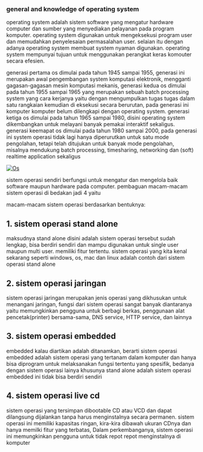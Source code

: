 <h3> general and knowledge of operating system</h3>

<p>operating system adalah sistem software yang mengatur hardware computer dan sumber yang menyediakan pelayanan pada program komputer. operating system digunakan untuk mengeksekusi program user dan memudahkan penyelesaian permasalahan user. selaian itu dengan adanya operating system membuat system nyaman digunakan. operating system mempunyai tujuan untuk menggunakan perangkat keras komouter secara efesien.</p>

<p>generasi pertama os dimulai pada tahun 1945 sampai 1955, generasi ini merupakan awal pengembangan system komputasi elektronik, mengganti gagasan-gagasan mesin komputasi mekanis, generasi kedua os dimulai pada tahun 1955 sampai 1965 yang merupakan sebuah batch processing system yang cara kerjanya yaitu dengan mengumpulkan tugas tugas dalam satu rangkaian kemudian di eksekusi secara berurutan, pada generasi ini komputer komputer belum dilengkapi dengan operating system. generasi ketiga os dimulai pada tahun 1965 sampai 1980, disini operating system dikembangkan untuk melayani banyak pemakai interaktif sekaligus. generasi keemapat os dimulai pada tahun 1980 sampai 2000, pada generasi ini system operasi tidak lagi hanya diperurutkan untuk satu mode pengolahan, tetapi telah ditujukan untuk banyak mode pengolahan, misalnya mendukung batch processing, timesharing, networking dan (soft) realtime application sekaligus




</p>
<a href="https://ibb.co/vcf95zN"><img src="https://i.ibb.co/zmCdcf3/Os.jpg" alt="Os" border="0" text-align="center"></a>


<p>sistem operasi sendiri berfungsi untuk mengatur dan mengelola baik software maupun hardware pada computer. pembaguan macam-macam sistem operasi di bedakan jadi 4 yaitu</p>

<p>macam-macam sistem operasi berdasarkan bentuknya:</p>

<h2>1. sistem operasi stand alone</h2>
    <p>maksudnya stand alone disini adalah sistem operasi tersebut sudah lengkap, bisa berdiri sendiri dan mampu digunakan untuk single user maupun multi user. memiliki fitur tertentu. sistem operasi yang kita kenal sekarang seperti windows, os, mac dan linux adalah contoh dari sistem operasi stand alone</p>

<h2>2. sistem operasi jaringan </h2>
    <p>sistem operasi jaringan merupakan jenis operasi yang dikhusukan untuk menangani jaringan, fungsi dari sistem operasi sangat banyak diantaranya yaitu memungkinkan pengguna untuk berbagi berkas, penggunaan alat pencetak(printer) bersama-sama, DNS service, HTTP service, dan lainnya</p>

<h2>3. sistem operasi embedded</h2>
    <p>embedded kalau diartikan adalah ditanamkan, berarti sistem operasi embedded adalah sistem operasi yang tertanam dalam komputer dan hanya bisa diprogram untuk melaksanakan fungsi tertentu yang spesifik, bedanya dengan sistem operasi lainya khusunya stand alone adalah sistem operasi embedded ini tidak bisa berdiri sendiri</p>

<h2>4. sistem operasi live cd</h2>
    <p>sistem operasi yang tersimpan dibootable CD atau VCD dan dapat dilangsung dijalankan tanpa harus menginstalnya secara permanen. sistem operasi ini memiliki kapasitas ringan, kira-kira dibawah ukuran CDnya dan hanya memilki fitur yang terbatas, Dalam perkembanganya, sistem operasi ini memungkinkan pengguna untuk tidak repot repot menginstalnya di komputer</p>


